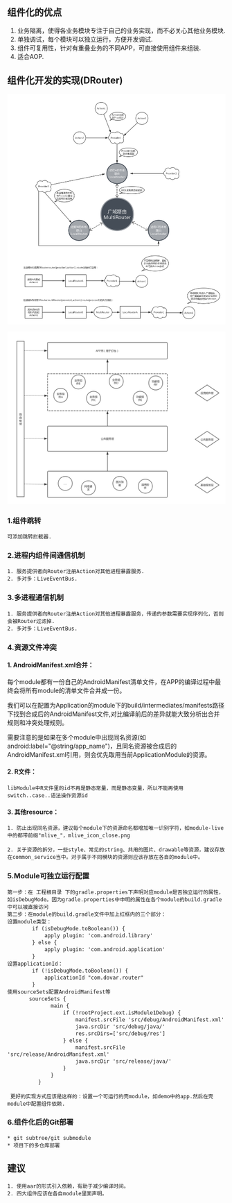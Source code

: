 ## 组件化的优点

1. 业务隔离，使得各业务模块专注于自己的业务实现，而不必关心其他业务模块.
2. 单独调试，每个模块可以独立运行，方便开发调试.
3. 组件可复用性，针对有重叠业务的不同APP，可直接使用组件来组装.
4. 适合AOP.

## 组件化开发的实现(DRouter)

![路由原理图](assets/组件化路由机制.png)

![组件化项目架构图](assets/组件化项目架构图.png)

### 1.组件跳转

    可添加跳转拦截器.

### 2.进程内组件间通信机制

    1. 服务提供者向Router注册Action对其他进程暴露服务.
    2. 多对多：LiveEventBus.

### 3.多进程通信机制

    1. 服务提供者向Router注册Action对其他进程暴露服务，传递的参数需要实现序列化，否则会被Router过滤掉.
    2. 多对多：LiveEventBus.

### 4.资源文件冲突
#### 1. AndroidManifest.xml合并：

  每个module都有一份自己的AndroidManifest清单文件，在APP的编译过程中最终会将所有module的清单文件合并成一份。

  我们可以在配置为Application的module下的build/intermediates/manifests路径下找到合成后的AndroidManifest文件,对比编译前后的差异就能大致分析出合并规则和冲突处理规则。

  需要注意的是如果在多个module中出现同名资源(如 android:label="@string/app_name")，且同名资源被合成后的AndroidManifest.xml引用，则会优先取用当前ApplicationModule的资源。

#### 2. R文件：

    libModule中R文件里的id不再是静态常量，而是静态变量，所以不能再使用switch..case..语法操作资源id

#### 3. 其他resource：

    1. 防止出现同名资源，建议每个module下的资源命名都增加唯一识别字符，如module-live中的都带前缀"mlive_"，mlive_icon_close.png

    2. 关于资源的拆分，一些style、常见的string、共用的图片、drawable等资源，建议存放在common_service当中。对于属于不同模块的资源则应该存放在各自的module中。

### 5.Module可独立运行配置

    第一步：在 工程根目录 下的gradle.properties下声明对应module是否独立运行的属性，如isDebugMode。因为gradle.properties中申明的属性在各个module的build.gradle中可以被直接访问
    第二步：在module的build.gradle文件中加上红框内的三个部分：
    设置module类型：
            if (isDebugMode.toBoolean()) {
                apply plugin: 'com.android.library'
            } else {
                apply plugin: 'com.android.application'
            }
    设置applicationId：
            if (!isDebugMode.toBoolean()) {
                applicationId "com.dovar.router"
            }
    使用sourceSets配置AndroidManifest等
           sourceSets {
                  main {
                      if (!rootProject.ext.isModule1Debug) {
                          manifest.srcFile 'src/debug/AndroidManifest.xml'
                          java.srcDir 'src/debug/java/'
                          res.srcDirs=['src/debug/res']
                      } else {
                          manifest.srcFile 'src/release/AndroidManifest.xml'
                          java.srcDir 'src/release/java/'
                      }
                  }
              }

     更好的实现方式应该是这样的：设置一个可运行的壳module，如demo中的app.然后在壳module中配置组件依赖.


### 6.组件化后的Git部署

    * git subtree/git submodule
    * 项目下的多仓库部署

## 建议

    1. 使用aar的形式引入依赖，有助于减少编译时间。
    2. 四大组件应该在各自module里面声明。




